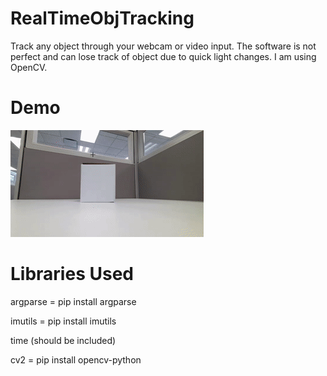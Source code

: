 # RealTimeObjTracking

Track any object through your webcam or video input. 
The software is not perfect and can lose track of object due to quick light changes. 
I am using OpenCV. 

# Demo

![](ezgif.com-crop.gif)

# Libraries Used
argparse = pip install argparse

imutils = pip install imutils

time (should be included)

cv2 = pip install opencv-python
